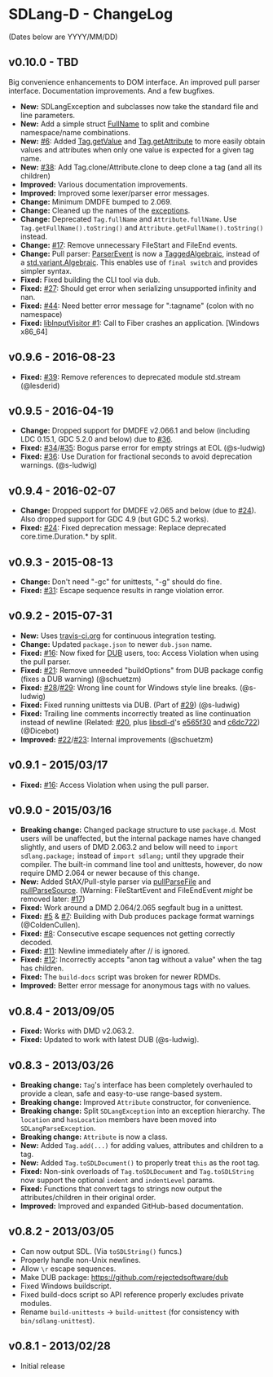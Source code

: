 SDLang-D - ChangeLog
====================

(Dates below are YYYY/MM/DD)

v0.10.0 - TBD
---------------------
Big convenience enhancements to DOM interface. An improved pull parser interface. Documentation improvements. And a few bugfixes.

- **New:** SDLangException and subclasses now take the standard file and line parameters.
- **New:** Add a simple struct [FullName](http://semitwist.com/sdlang-d/sdlang/util/FullName.html) to split and combine namespace/name combinations.
- **New:** [#6](https://github.com/Abscissa/SDLang-D/issues/6): Added [Tag.getValue](http://semitwist.com/sdlang-d/sdlang/ast/Tag.getValue.html) and [Tag.getAttribute](http://semitwist.com/sdlang-d/sdlang/ast/Tag.getAttribute.html) to more easily obtain values and attributes when only one value is expected for a given tag name.
- **New:** [#38](https://github.com/Abscissa/SDLang-D/issues/38): Add Tag.clone/Attribute.clone to deep clone a tag (and all its children)
- **Improved:** Various documentation improvements.
- **Improved:** Improved some lexer/parser error messages.
- **Change:** Minimum DMDFE bumped to 2.069.
- **Change:** Cleaned up the names of the [exceptions](http://semitwist.com/sdlang-d/sdlang/exception.html).
- **Change:** Deprecated `Tag.fullName` and `Attribute.fullName`. Use `Tag.getFullName().toString()` and `Attribute.getFullName().toString()` instead.
- **Change:** [#17](https://github.com/Abscissa/SDLang-D/issues/17): Remove unnecessary FileStart and FileEnd events.
- **Change:** Pull parser: [ParserEvent](http://semitwist.com/sdlang-d/sdlang/parser/ParserEvent.html) is now a [TaggedAlgebraic](https://github.com/s-ludwig/taggedalgebraic), instead of a [std.variant.Algebraic](http://dlang.org/phobos/std_variant.html#.Algebraic). This enables use of `final switch` and provides simpler syntax.
- **Fixed:** Fixed building the CLI tool via dub.
- **Fixed:** [#27](https://github.com/Abscissa/SDLang-D/issues/27): Should get error when serializing unsupported infinity and nan.
- **Fixed:** [#44](https://github.com/Abscissa/SDLang-D/issues/44): Need better error message for ":tagname" (colon with no namespace) 
- **Fixed:** [libInputVisitor #1](https://github.com/Abscissa/libInputVisitor/issues/1): Call to Fiber crashes an application. [Windows x86_64]

v0.9.6 - 2016-08-23
---------------------
- **Fixed:** [#39](https://github.com/Abscissa/SDLang-D/pull/39): Remove references to deprecated module std.stream (@lesderid)

v0.9.5 - 2016-04-19
---------------------
- **Change:** Dropped support for DMDFE v2.066.1 and below (including LDC 0.15.1, GDC 5.2.0 and below) due to [#36](https://github.com/Abscissa/SDLang-D/pull/36).
- **Fixed:** [#34](https://github.com/Abscissa/SDLang-D/issues/34)/[#35](https://github.com/Abscissa/SDLang-D/pull/35): Bogus parse error for empty strings at EOL (@s-ludwig)
- **Fixed:** [#36](https://github.com/Abscissa/SDLang-D/pull/36): Use Duration for fractional seconds to avoid deprecation warnings. (@s-ludwig)

v0.9.4 - 2016-02-07
---------------------
- **Change:** Dropped support for DMDFE v2.065 and below (due to [#24](https://github.com/Abscissa/SDLang-D/pull/24)). Also dropped support for GDC 4.9 (but GDC 5.2 works).
- **Fixed:** [#24](https://github.com/Abscissa/SDLang-D/pull/24): Fixed deprecation message: Replace deprecated core.time.Duration.* by split.

v0.9.3 - 2015-08-13
---------------------
- **Change:** Don't need "-gc" for unittests, "-g" should do fine.
- **Fixed:** [#31](https://github.com/Abscissa/SDLang-D/issues/31): Escape sequence results in range violation error.

v0.9.2 - 2015-07-31
---------------------
- **New:** Uses [travis-ci.org](https://travis-ci.org) for continuous integration testing.
- **Change:** Updated ```package.json``` to newer ```dub.json``` name.
- **Fixed:** [#16](https://github.com/Abscissa/SDLang-D/issues/16): Now fixed for [DUB](http://code.dlang.org/getting_started) users, too: Access Violation when using the pull parser.
- **Fixed:** [#21](https://github.com/Abscissa/SDLang-D/issues/21): Remove unneeded "buildOptions" from DUB package config (fixes a DUB warning) (@schuetzm)
- **Fixed:** [#28](https://github.com/Abscissa/SDLang-D/issues/28)/[#29](https://github.com/Abscissa/SDLang-D/issues/29): Wrong line count for Windows style line breaks. (@s-ludwig)
- **Fixed:** Fixed running unittests via DUB. (Part of [#29](https://github.com/Abscissa/SDLang-D/issues/29)) (@s-ludwig)
- **Fixed:** Trailing line comments incorrectly treated as line continuation instead of newline (Related: [#20](https://github.com/Abscissa/SDLang-D/issues/20), plus [libsdl-d](https://github.com/Dicebot/libsdl-d)'s [e565f30](https://github.com/Dicebot/libsdl-d/commit/e565f302a60585cd25a8443a0439c8aec18f2515) and [c6dc722](https://github.com/Dicebot/libsdl-d/commit/c6dc72284c93a8e42ec0d9db6803e226358d5022)) (@Dicebot)
- **Improved:** [#22](https://github.com/Abscissa/SDLang-D/issues/22)/[#23](https://github.com/Abscissa/SDLang-D/issues/23): Internal improvements (@schuetzm)

v0.9.1 - 2015/03/17
---------------------
- **Fixed:** [#16](https://github.com/Abscissa/SDLang-D/issues/16): Access Violation when using the pull parser.

v0.9.0 - 2015/03/16
---------------------
- **Breaking change:** Changed package structure to use ```package.d```. Most users will be unaffected, but the internal package names have changed slightly, and users of DMD 2.063.2 and below will need to ```import sdlang.package;``` instead of ```import sdlang;``` until they upgrade their compiler. The built-in command line tool and unittests, however, do now require DMD 2.064 or newer because of this change.
- **New:** Added StAX/Pull-style parser via [pullParseFile](http://semitwist.com/sdlang-d/sdlang/parser/pullParseFile.html) and  [pullParseSource](http://semitwist.com/sdlang-d/sdlang/parser/pullParseSource.html). (Warning: FileStartEvent and FileEndEvent *might* be removed later: [#17](https://github.com/Abscissa/SDLang-D/issues/17))
- **Fixed:** Work around a DMD 2.064/2.065 segfault bug in a unittest.
- **Fixed:** [#5](https://github.com/Abscissa/SDLang-D/issues/5) & [#7](https://github.com/Abscissa/SDLang-D/issues/7): Building with Dub produces package format warnings (@ColdenCullen).
- **Fixed:** [#8](https://github.com/Abscissa/SDLang-D/issues/8): Consecutive escape sequences not getting correctly decoded.
- **Fixed:** [#11](https://github.com/Abscissa/SDLang-D/issues/11): Newline immediately after // is ignored.
- **Fixed:** [#12](https://github.com/Abscissa/SDLang-D/issues/12): Incorrectly accepts "anon tag without a value" when the tag has children.
- **Fixed:** The ```build-docs``` script was broken for newer RDMDs.
- **Improved:** Better error message for anonymous tags with no values.

v0.8.4 - 2013/09/05
---------------------
- **Fixed:** Works with DMD v2.063.2.
- **Fixed:** Updated to work with latest DUB (@s-ludwig).

v0.8.3 - 2013/03/26
---------------------
- **Breaking change:** ```Tag```'s interface has been completely overhauled to provide a clean, safe and easy-to-use range-based system.
- **Breaking change:** Improved ```Attribute``` constructor, for convenience.
- **Breaking change:** Split ```SDLangException``` into an exception hierarchy. The ```location``` and ```hasLocation``` members have been moved into ```SDLangParseException```.
- **Breaking change:** ```Attribute``` is now a class.
- **New:** Added ```Tag.add(...)``` for adding values, attributes and children to a tag.
- **New:** Added ```Tag.toSDLDocument()``` to properly treat ```this``` as the root tag.
- **Fixed:** Non-sink overloads of ```Tag.toSDLDocument``` and ```Tag.toSDLString``` now support the optional ```indent``` and ```indentLevel``` params.
- **Fixed:** Functions that convert tags to strings now output the attributes/children in their original order.
- **Improved:** Improved and expanded GitHub-based documentation.

v0.8.2 - 2013/03/05
---------------------
- Can now output SDL. (Via ```toSDLString()``` funcs.)
- Properly handle non-Unix newlines.
- Allow ```\r``` escape sequences.
- Make DUB package: <https://github.com/rejectedsoftware/dub>
- Fixed Windows buildscript.
- Fixed build-docs script so API reference properly excludes private modules.
- Rename ```build-unittests``` -> ```build-unittest``` (for consistency with ```bin/sdlang-unittest```).

v0.8.1 - 2013/02/28
---------------------
- Initial release
